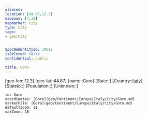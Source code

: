```yaml
---
aliases: 
location: [44.87,12.3]
mapzoom: [7,12] 
mapmarker: city 
type: City
tags:
- geo/City


SpocWebEntityId: 30512
isDeleted: false
confidential: public

title: Goro
---
```

[geo-lon::12.3]
[geo-lat::44.87]
[name::Goro]
[State::]
[Country::[Italy](geo/Continent/Europe/Italy.md)]
[StateId::]
[Population::]
[Unknown::]


```leaflet
id: Goro
coordinates: [Goro](geo/Continent/Europe/Italy/City/Goro.md)
markerFile: [Goro](geo/Continent/Europe/Italy/City/Goro.md)
defaultZoom: 11 
maxZoom: 18
```


